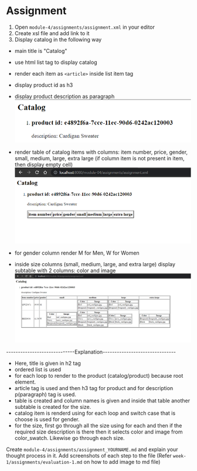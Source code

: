 # Assignment

1. Open `module-4/assignments/assignment.xml` in your editor
2. Create xsl file and add link to it
3. Display catalog in the following way

- main title is "Catalog"
- use html list tag to display catalog
- render each item as `<article>` inside list item tag
- display product id as h3
- display product description as paragraph
![image info](../assignments/assignment-4_SS1.png)

- render table of catalog items with columns: item number, price, gender, small, medium, large, extra large (if column item is not present in item, then display empty cell)
![image info](../assignments/Assignment-4_SS2.png)

- for gender column render M for Men, W for Women 
- inside size columns (small, medium, large, and extra large) display subtable with 2 columns: color and image
![image info](../assignments/Assignment-4_output.png)

-----------------------------Explanation------------------------------- 
- Here, title is given in h2 tag
- ordered list is used 
- for each loop to render to the product (catalog/product) because root element.
- article tag is used and then h3 tag for product and for description p(paragraph) tag is used.
- table is created and column names is given and inside that table another subtable is created for the size.
- catalog item is renderd using for each loop and switch case that is choose is used for gender.
- for the size, first go through all the size using for each and then if the required size description is there then it selects color and image from color_swatch. Likewise go through each size. 


Create `module-4/assignments/assignment_YOURNAME.md` and explain your thought process in it. Add screenshots of each step to the file (Refer `week-1/assignments/evaluation-1.md` on how to add image to md file)
